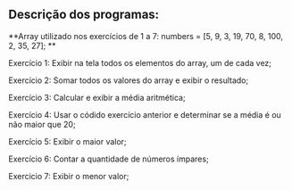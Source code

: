 ## Descrição dos programas:

**Array utilizado nos exercícios de 1 a 7: numbers = [5, 9, 3, 19, 70, 8, 100, 2, 35, 27]; **

Exercício 1: Exibir na tela todos os elementos do array, um de cada vez;

Exercício 2: Somar todos os valores do array e exibir o resultado;

Exercício 3: Calcular e exibir a média aritmética;

Exercício 4: Usar o códido exercício anterior e determinar se a média é ou não maior que 20;

Exercício 5: Exibir o maior valor;

Exercício 6: Contar a quantidade de números ímpares;

Exercicio 7: Exibir o menor valor;


